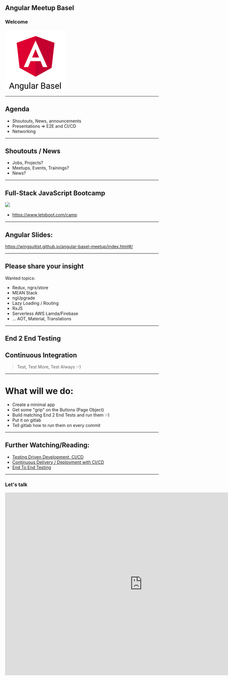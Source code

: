 ## Angular Meetup Basel

### Welcome

<img src="theme/assets/angular2-basel.png" style="height:200px">

----

## Agenda

* Shoutouts, News, announcements
* Presentations => E2E and CI/CD
* Networking


----

## Shoutouts / News

* Jobs, Projects?
* Meetups, Events, Trainings?
* News?

----

## Full-Stack JavaScript Bootcamp

<img src="https://static.wixstatic.com/media/51a518_deebba96861847f99d1aa92f86356e96~mv2.jpg/v1/fill/w_762,h_610,al_c,q_85,usm_0.66_1.00_0.01/51a518_deebba96861847f99d1aa92f86356e96~mv2.webp" width="500px"> 

* https://www.letsboot.com/camp 

----

## Angular Slides: 

https://wingsuitist.github.io/angular-basel-meetup/index.html#/

----

## Please share your insight

Wanted topics:

* Redux, ngrx/store
* MEAN Stack
* ngUpgrade
* Lazy Loading / Routing
* RxJS
* Serverless AWS Lamda/Firebase
* ... AOT, Material, Translations

---

## End 2 End Testing
## Continuous Integration

> Test, Test More, Test Always :-)

----

# What will we do:

* Create a minimal app
* Get some "grip" on the Buttons (Page Object)
* Build matching End 2 End Tests and run them :-)
* Put it on gitlab
* Tell gitlab how to run them on every commit

----

## Further Watching/Reading:

* [Testing Driven Development, CI/CD](https://medium.com/letsboot/angular-4-and-testing-angular-cli-gitlab-ci-ng-test-phantomjs-tdd-afc20f50b928)
* [Continuous Delivery / Deployment with CI/CD](https://medium.com/letsboot/angular-continuous-delivery-deployment-with-gitlab-ci-stage-on-commit-and-prod-on-git-tag-151ce3c74619)
* [End To End Testing](https://medium.com/letsboot/angular-end-to-end-testing-c3b9950fdd41)

---

### Let's talk

<iframe src="https://giphy.com/embed/26ufbjVtvdCaikoP6" width="900" height="600" frameBorder="0" class="giphy-embed" allowFullScreen></iframe>